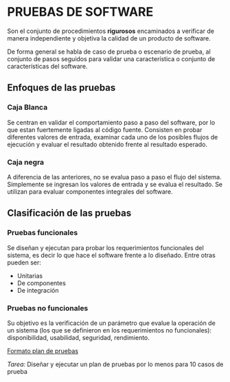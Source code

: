# PRUEBAS DE SOFTWARE 

Son el conjunto de procedimientos **rigurosos** encaminados a verificar de manera independiente y objetiva la calidad de un producto de software.

De forma general se habla de caso de prueba o escenario de prueba, al conjunto de pasos seguidos para validar una característica o conjunto de características del software.

## Enfoques de las pruebas

### Caja Blanca

Se centran en validar el comportamiento paso a paso del software, por lo que estan fuertemente ligadas al código fuente. Consisten en probar diferentes valores de entrada, examinar cada uno de los posibles flujos de ejecución y evaluar el resultado obtenido frente al resultado esperado.

### Caja negra

A diferencia de las anteriores, no se evalua paso a paso el flujo del sistema. Simplemente se ingresan los valores de entrada y se evalua el resultado. Se utilizan para evaluar componentes integrales del software.

## Clasificación de las pruebas

### Pruebas funcionales

Se diseñan y ejecutan para probar los requerimientos funcionales del sistema, es decir lo que hace el software frente a lo diseñado. Entre otras pueden ser:

* Unitarias
* De componentes
* De integración

### Pruebas no funcionales

 Su objetivo es la verificación de un parámetro que  evalue la operación de un sistema (los que se definieron en los requerimientos no funcionales): disponibilidad, usabilidad, seguridad, rendimiento.

 [Formato plan de pruebas]()

 *Tarea:* Diseñar y ejecutar un plan de pruebas por lo menos para 10 casos de prueba





